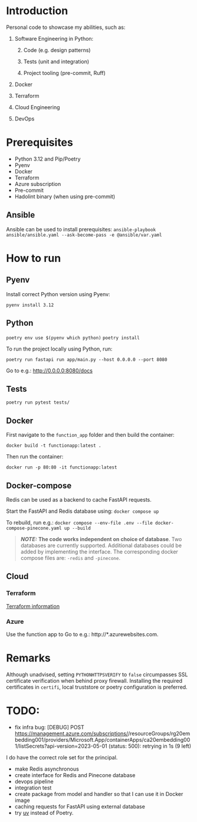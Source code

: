 # Introduction
Personal code to showcase my abilities, such as:
1. Software Engineering in Python:

   2. Code (e.g. design patterns)
   
   3. Tests (unit and integration)
   
   4. Project tooling (pre-commit, Ruff)
   
2. Docker
3. Terraform
4. Cloud Engineering
5. DevOps 


# Prerequisites
- Python 3.12 and Pip/Poetry
- Pyenv
- Docker
- Terraform
- Azure subscription
- Pre-commit
- Hadolint binary (when using pre-commit)

## Ansible
Ansible can be used to install prerequisites: `ansible-playbook ansible/ansible.yaml --ask-become-pass -e @ansible/var.yaml`


# How to run
## Pyenv
Install correct Python version using Pyenv:

`pyenv install 3.12`

## Python

`poetry env use $(pyenv which python)`
`poetry install`

To run the project locally using Python, run:

`poetry run fastapi run app/main.py --host 0.0.0.0 --port 8080`

Go to e.g.: http://0.0.0.0:8080/docs

## Tests

`poetry run pytest tests/`

## Docker

First navigate to the `function_app` folder and then build the container:

`docker build -t functionapp:latest .`

Then run the container:

`docker run -p 80:80 -it functionapp:latest`


## Docker-compose
Redis can be used as a backend to cache FastAPI requests.

Start the FastAPI and Redis database using: `docker compose up`

To rebuild, run e.g.: `docker compose --env-file .env --file docker-compose-pinecone.yaml up --build`

> **_NOTE:_** **The code works independent on choice of database**. 
Two databases are currently supported. 
Additional databases could be added by implementing the interface. 
The corresponding docker compose files are: `-redis` and `-pinecone`. 

## Cloud

### Terraform

[Terraform information](infra/README.md)


### Azure
Use the function app to 
Go to e.g.: http://*.azurewebsites.com.

# Remarks
Although unadvised, setting `PYTHONHTTPSVERIFY` to `false` circumpasses SSL certificate verification when behind proxy firewall. Installing the required certificates in `certifi`, local truststore or poetry configuration is preferred.

# TODO:
- fix infra bug:  [DEBUG] POST https://management.azure.com/subscriptions/<subscription>/resourceGroups/rg20embedding001/providers/Microsoft.App/containerApps/ca20embedding001/listSecrets?api-version=2023-05-01 (status: 500): retrying in 1s (9 left)

I do have the correct role set for the principal.

- make Redis asynchronous
- create interface for Redis and Pinecone database
- devops pipeline
- integration test
- create package from model and handler so that I can use it in Docker image
- caching requests for FastAPI using external database
- try [uv](https://github.com/astral-sh/uv) instead of Poetry.

